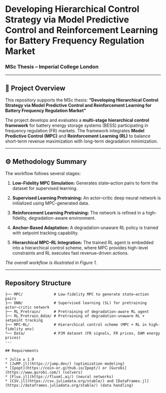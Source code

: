 # Developing Hierarchical Control Strategy via Model Predictive Control and Reinforcement Learning for Battery Frequency Regulation Market

### MSc Thesis – Imperial College London

---

## 📖 Project Overview

This repository supports the MSc thesis:
**“Developing Hierarchical Control Strategy via Model Predictive Control and Reinforcement Learning for Battery Frequency Regulation Market”**

The project develops and evaluates a **multi-stage hierarchical control framework** for battery energy storage systems (BESS) participating in frequency regulation (FR) markets. The framework integrates **Model Predictive Control (MPC)** and **Reinforcement Learning (RL)** to balance short-term revenue maximization with long-term degradation minimization.

---

## ⚙️ Methodology Summary

The workflow follows several stages:

1. **Low-Fidelity MPC Simulation:** Generates state–action pairs to form the dataset for supervised learning.
2. **Supervised Learning Pretraining:** An actor–critic deep neural network is initialized using MPC-generated data.

3. **Reinforcement Learning Pretraining:** The network is refined in a high-fidelity, degradation-aware environment.

4. **Anchor-Based Adaptation:** A degradation-unaware RL policy is trained with setpoint tracking capability.

5. **Hierarchical MPC–RL Integration:** The trained RL agent is embedded into a hierarchical control scheme, where MPC provides high-level constraints and RL executes fast revenue-driven actions.

*The overall workflow is illustrated in Figure 1.*

---

## Repository Structure

```
├── MPC/              # Low-fidelity MPC to generate state–action pairs
├── DNN/              # Supervised learning (SL) for pretraining actor–critic network
├── RL_Pretrain/      # Pretraining of degradation-aware RL agent
├── RL_Pretrain_8dim/ # Pretraining of degradation-unaware RL + setpoint tracking
├── MPC-RL/           # Hierarchical control scheme (MPC + RL in high-fidelity env)
└── Data/             # PJM dataset (FR signals, FR prices, DAM energy prices)
---

## Requirements

* Julia ≥ 1.9
* [JuMP.jl](https://jump.dev/) (optimization modeling)
* [Ipopt](https://coin-or.github.io/Ipopt/) or [Gurobi](https://www.gurobi.com/) (solvers)
* [Flux.jl](https://fluxml.ai/) (neural networks)
* [CSV.jl](https://csv.juliadata.org/stable/) and [DataFrames.jl](https://dataframes.juliadata.org/stable/) (data handling)


